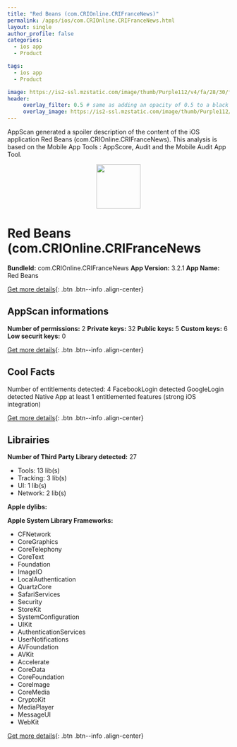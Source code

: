 ```yaml
---
title: "Red Beans (com.CRIOnline.CRIFranceNews)"
permalink: /apps/ios/com.CRIOnline.CRIFranceNews.html
layout: single
author_profile: false
categories: 
  - ios app 
  - Product 

tags: 
  - ios app 
  - Product 

image: https://is2-ssl.mzstatic.com/image/thumb/Purple112/v4/fa/28/30/fa283096-ab6e-2310-faf6-16b1b1568f41/AppIcon-1x_U007emarketing-0-7-0-85-220.png/512x512bb.jpg
header: 
     overlay_filter: 0.5 # same as adding an opacity of 0.5 to a black background
     overlay_image: https://is2-ssl.mzstatic.com/image/thumb/Purple112/v4/fa/28/30/fa283096-ab6e-2310-faf6-16b1b1568f41/AppIcon-1x_U007emarketing-0-7-0-85-220.png/512x512bb.jpg
---
```

AppScan generated a spoiler description of the content of the iOS application Red Beans (com.CRIOnline.CRIFranceNews). This analysis is based on the Mobile App Tools : AppScore, Audit and the Mobile Audit App Tool.

  
  
<div style="text-align: center;"><img src="https://is2-ssl.mzstatic.com/image/thumb/Purple112/v4/fa/28/30/fa283096-ab6e-2310-faf6-16b1b1568f41/AppIcon-1x_U007emarketing-0-7-0-85-220.png/512x512bb.jpg" width="100" height="100"></div>  
  
# Red Beans (com.CRIOnline.CRIFranceNews

**BundleId:** com.CRIOnline.CRIFranceNews
**App Version:** 3.2.1
**App Name:** Red Beans


[Get more details](/pricing.html){: .btn .btn--info .align-center}  
  
## AppScan informations 

**Number of permissions:** 2
**Private keys:** 32
**Public keys:** 5
**Custom keys:** 6
**Low securit keys:** 0
  
[Get more details](/pricing.html){: .btn .btn--info .align-center}

## Cool Facts

Number of entitlements detected: 4
FacebookLogin detected
GoogleLogin detected
Native App
at least 1 entitlemented features (strong iOS integration)
  
[Get more details](/pricing.html){: .btn .btn--info .align-center}

## Librairies 
**Number of Third Party Library detected:** 27
- Tools: 13 lib(s)
- Tracking: 3 lib(s)
- UI: 1 lib(s)
- Network: 2 lib(s)

**Apple dylibs:**


**Apple System Library Frameworks:**
- CFNetwork
- CoreGraphics
- CoreTelephony
- CoreText
- Foundation
- ImageIO
- LocalAuthentication
- QuartzCore
- SafariServices
- Security
- StoreKit
- SystemConfiguration
- UIKit
- AuthenticationServices
- UserNotifications
- AVFoundation
- AVKit
- Accelerate
- CoreData
- CoreFoundation
- CoreImage
- CoreMedia
- CryptoKit
- MediaPlayer
- MessageUI
- WebKit


  
[Get more details](/pricing.html){: .btn .btn--info .align-center}

